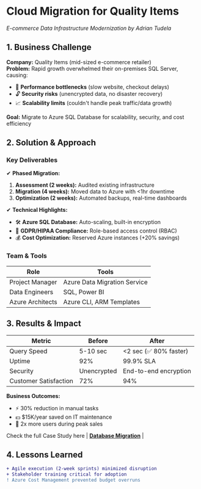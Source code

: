 # Cloud Migration for Quality Items  
*E-commerce Data Infrastructure Modernization by Adrian Tudela*  

## 1. Business Challenge  
**Company:** Quality Items (mid-sized e-commerce retailer)  
**Problem:** Rapid growth overwhelmed their on-premises SQL Server, causing:  
- 🐢 **Performance bottlenecks** (slow website, checkout delays)  
- 🔓 **Security risks** (unencrypted data, no disaster recovery)  
- 📈 **Scalability limits** (couldn't handle peak traffic/data growth)  

**Goal:** Migrate to Azure SQL Database for scalability, security, and cost efficiency  

## 2. Solution & Approach  
### Key Deliverables  
✔ **Phased Migration:**  
1. **Assessment (2 weeks):** Audited existing infrastructure  
2. **Migration (4 weeks):** Moved data to Azure with <1hr downtime  
3. **Optimization (2 weeks):** Automated backups, real-time dashboards  

✔ **Technical Highlights:**  
- 🛠️ **Azure SQL Database:** Auto-scaling, built-in encryption  
- 📜 **GDPR/HIPAA Compliance:** Role-based access control (RBAC)  
- 💰 **Cost Optimization:** Reserved Azure instances (+20% savings)  

### Team & Tools  
| Role | Tools |
|------|-------|
| Project Manager | Azure Data Migration Service |
| Data Engineers | SQL, Power BI |
| Azure Architects | Azure CLI, ARM Templates |

## 3. Results & Impact  
| Metric | Before | After |
|--------|--------|-------|
| Query Speed | 5-10 sec | <2 sec (✅ 80% faster) |
| Uptime | 92% | 99.9% SLA |
| Security | Unencrypted | End-to-end encryption |
| Customer Satisfaction | 72% | 94% |

**Business Outcomes:**  
- ⚡ 30% reduction in manual tasks  
- 💵 $15K/year saved on IT maintenance  
- 🚀 2x more users during peak sales

Check the full Case Study here
| **[Database Migration](https://github.com/Atudelaf/Quality-Items-Cloud-Migration-Case/blob/main/Quality_Items_Overview-Adrian_Tudela.pdf)** |

## 4. Lessons Learned  
```diff
+ Agile execution (2-week sprints) minimized disruption  
+ Stakeholder training critical for adoption  
! Azure Cost Management prevented budget overruns

